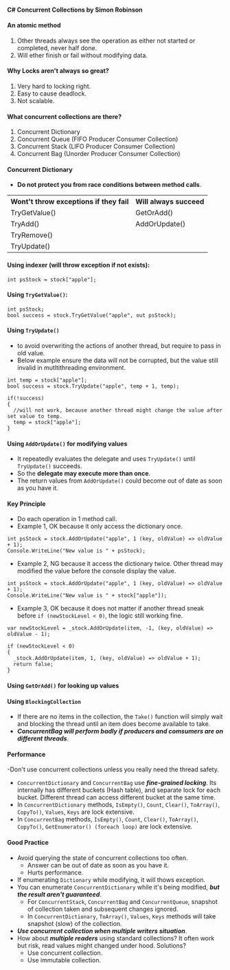 #### C# Concurrent Collections by Simon Robinson ####

#### An atomic method ####
1. Other threads always see the operation as either not started or completed, never half done.
2. Will ether finish or fail without modifying data.

#### Why Locks aren't always so great? ####
1. Very hard to locking right.
2. Easy to cause deadlock.
3. Not scalable.

#### What concurrent collections are there? ####
1. Concurrent Dictionary
2. Concurrent Queue (FIFO Producer Consumer Collection)
3. Concurrent Stack (LIFO Producer Consumer Collection)
4. Concurrent Bag (Unorder Producer Consumer Collection)

#### Concurrent Dictionary ####
- <strong>Do not protect you from race conditions between method calls</strong>.

<table>
    <tbody>
        <tr>
            <th>Wont't throw exceptions if they fail</th>
            <th>Will always succeed</th>
        </tr>
        <tr>
            <td>TryGetValue()</td>
            <td>GetOrAdd()</td>
        </tr>
        <tr>
            <td>TryAdd()</td>
            <td>AddOrUpdate()</td>
        </tr>
        <tr>
            <td>TryRemove()</td>
            <td></td>
        </tr>
        <tr>
            <td>TryUpdate()</td>
            <td></td>
        </tr>
    </tbody>
</table>

#### Using indexer (will throw exception if not exists): ####
`int psStock = stock["apple"];`

#### Using `TryGetValue()`: ####
```
int psStock;
bool success = stock.TryGetValue("apple", out psStock);
```

#### Using `TryUpdate()` #### 
- to avoid overwriting the actions of another thread, but require to pass in old value.
- Below example ensure the data will not be corrupted, but the value still invalid in mutltithreading environment.
```
int temp = stock["apple"];
bool success = stock.TryUpdate("apple", temp + 1, temp);

if(!success) 
{
  //will not work, because another thread might change the value after set value to temp.
  temp = stock["apple"];
}
```

#### Using `AddOrUpdate()` for modifying values #### 
- It repeatedly evaluates the delegate and uses `TryUpdate()` until `TryUpdate()` succeeds.
- So the __delegate may execute more than once__.
- The return values from `AddOrUpdate()` could become out of date as soon as you have it.

#### Key Principle ####
- Do each operation in 1 method call.
- Example 1, OK because it only access the dictionary once.

```
int psStock = stock.AddOrUpdate("apple", 1 (key, oldValue) => oldValue + 1);
Console.WriteLine("New value is " + psStock);
```

- Example 2, NG because it access the dictionary twice. Other thread may modified the value before the console display the value.

```
int psStock = stock.AddOrUpdate("apple", 1 (key, oldValue) => oldValue + 1);
Console.WriteLine("New value is " + stock["apple"]);
```

- Example 3, OK because it does not matter if another thread sneak before `if (newStockLevel < 0)`, the logic still working fine.

```
var newStockLevel = _stock.AddOrUpdate(item, -1, (key, oldValue) => oldValue - 1);

if (newStockLevel < 0) 
{
  _stock.AddOrUpdate(item, 1, (key, oldValue) => oldValue + 1);
  return false;
}
```

#### Using `GetOrAdd()` for looking up values ####

#### Using `BlockingCollection` ####
- If there are no items in the collection, the `Take()` function will simply wait and blocking the thread until an item does become available to take.
- ___ConcurrentBag will perform badly if producers and comsumers are on different threads___.

#### Performance ####
-Don't use concurrent collections unless you really need the thread safety.
- `ConcurrentDictionary` and `ConcurrentBag` use ___fine-grained locking___. Its internally has different buckets (Hash table), and separate lock for each bucket. Different thread can access different bucket at the same time. 
- In `ConcurrentDictionary` methods, `IsEmpty()`, `Count`, `Clear()`, `ToArray()`, `CopyTo()`, `Values`, `Keys` are lock extensive.
- In `ConcurrentBag` methods, `IsEmpty()`, `Count`, `Clear()`, `ToArray()`, `CopyTo()`, `GetEnumerator() (foreach loop)` are lock extensive.

#### Good Practice ####
* Avoid querying the state of concurrent collections too often.
  * Answer can be out of date as soon as you have it.
  * Hurts performance.
* If enumerating `Dictionary` while modifying, it will thows exception.
* You can enumerate `ConcurrentDictionary` while it's being modified, ___but the result aren't guaranteed___.
  * For `ConcurrentStack`, `ConcurrentBag` and `ConcurrentQueue`, snapshot of collection taken and subsequent changes ignored.
  * In `ConcurrentDictionary`, `ToArray()`, `Values`, `Keys` methods will take snapshot (slow) of the collection.
* ___Use concurrent collection when multiple writers situation___. 
* How about ___multiple readers___ using standard collections? It often work but risk, read values might changed under hood. Solutions?
  * Use concurrent collection.
  * Use immutable collection.
